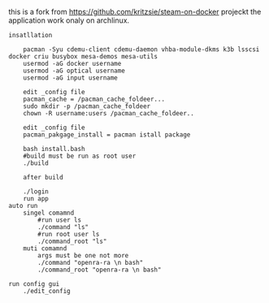 this is a fork from https://github.com/kritzsie/steam-on-docker projeckt
the application work onaly on archlinux.

	insatllation

		pacman -Syu cdemu-client cdemu-daemon vhba-module-dkms k3b lsscsi docker criu busybox mesa-demos mesa-utils
		usermod -aG docker username
		usermod -aG optical username
		usermod -aG input username

		edit _config file
		pacman_cache = /pacman_cache_foldeer...
		sudo mkdir -p /pacman_cache_foldeer
		chown -R username:users /pacman_cache_foldeer..

		edit _config file
		pacman_pakgage_install = pacman istall package

		bash install.bash
		#build must be run as root user
		./build

		after build

		./login
		run app
	auto run
		singel comamnd
			#run user ls
			./command "ls"
			#run root user ls
			./command_root "ls"
		muti comamnd
			args must be one not more
			./command "openra-ra \n bash"
			./command_root "openra-ra \n bash"

	run config gui
		./edit_config
